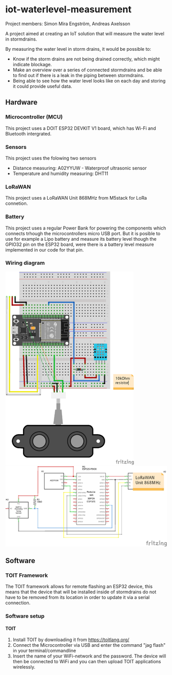# iot-waterlevel-measurement

Project members: Simon Mira Engström, Andreas Axelsson

A project aimed at creating an IoT solution that will measure the water level in stormdrains. 

By measuring the water level in storm drains, it would be possible to:

* Know if the storm drains are not being drained correctly, which might indicate blockage.
* Make an overview over a series of connected stormdrains and be able to find out if there is a leak in the piping between stormdrains.
* Being able to see how the water level looks like on each day and storing it could provide useful data.

## Hardware
### Microcontroller (MCU)
This project uses a DOIT ESP32 DEVKIT V1 board, which has Wi-Fi and Bluetooth intergrated.

### Sensors
This project uses the folowing two sensors
* Distance measuring: A02YYUW - Waterproof ultrasonic sensor
* Temperature and humidity measuring: DHT11

### LoRaWAN
This project uses a LoRaWAN Unit 868MHz from M5stack for LoRa connetion.

### Battery
This project uses a regular Power Bank for powering the components which connects trhough the microcontrollers micro USB port. But it is posible to use for example a Lipo battery and measure its battery level though the GPIO32 pin on the ESP32 board, were there is a battery level measure implemented in our code for that pin.

### Wiring diagram
<img src="https://github.com/apef/iot-waterlevel-measurement/blob/main/img/Waterlevel_improved_bb.png?raw=true" width="400"> <img src="https://github.com/apef/iot-waterlevel-measurement/blob/main/img/Waterlevel_improved_schem.png?raw=true" width="600">

## Software
### TOIT Framework
The TOIT framework allows for remote flashing an ESP32 device, this means that the device that will be installed inside of stormdrains do not have to be removed from its location in order to update it via a serial connection.

### Software setup
#### TOIT
1. Install TOIT by downloading it from https://toitlang.org/
2. Connect the Microcontroller via USB and enter the command "jag flash" in your terminal/commandline
3. Insert the name of your WiFi-network and the password. The device will then be connected to WiFi and you can then upload TOIT applications wirelessly.
